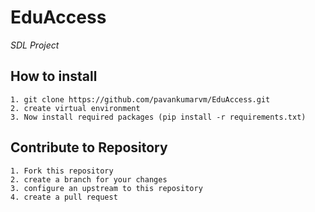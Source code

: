 # EduAccess
*SDL Project*

## How to install
```
1. git clone https://github.com/pavankumarvm/EduAccess.git
2. create virtual environment
3. Now install required packages (pip install -r requirements.txt)
```

## Contribute to Repository
```
1. Fork this repository
2. create a branch for your changes
3. configure an upstream to this repository
4. create a pull request
